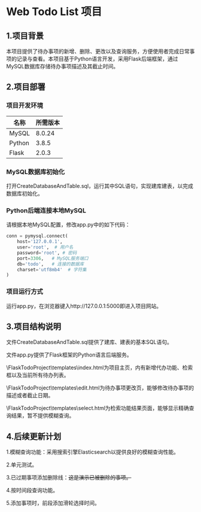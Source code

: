 # Web Todo List 项目

## 1.项目背景

​		本项目提供了待办事项的新增、删除、更改以及查询服务，方便使用者完成日常事项的记录与查看。本项目基于Python语言开发，采用Flask后端框架，通过MySQL数据库存储待办事项描述及其截止时间。

## 2.项目部署

### 项目开发环境

| 名称   | 所需版本 |
| ------ | -------- |
| MySQL  | 8.0.24   |
| Python | 3.8.5    |
| Flask  | 2.0.3    |

### MySQL数据库初始化

打开CreateDatabaseAndTable.sql，运行其中SQL语句，实现建库建表，以完成数据库初始化。

### Python后端连接本地MySQL

请根据本地MySQL配置，修改app.py中的如下代码：

```python
conn = pymysql.connect(
    host='127.0.0.1',  
    user='root',  # 用户名
    password='root', # 密码
    port=3306,   # MySQL服务端口
    db='todo',   # 连接的数据库
    charset='utf8mb4'  # 字符集
)
```

### 项目运行方式

运行app.py，在浏览器键入http://127.0.0.1:5000即进入项目网站。

## 3.项目结构说明

文件CreateDatabaseAndTable.sql提供了建库、建表的基本SQL语句。

文件app.py提供了Flask框架的Python语言后端服务。

\FlaskTodoProject\templates\index.html为项目主页，内有新增代办功能、检索框以及当前所有待办列表。

\FlaskTodoProject\templates\edit.html为待办事项更改页，能够修改待办事项的描述或者截止日期。

\FlaskTodoProject\templates\select.html为检索功能结果页面，能够显示精确查询结果，暂不提供模糊查询。

## 4.后续更新计划

1.模糊查询功能：采用搜索引擎Elasticsearch以提供良好的模糊查询性能。

2.单元测试。

3.已过期事项添加删除线：~~这是演示已被删除的事项。~~

4.按时间段查询功能。

5.添加事项时，前段添加滑轮选择时间。





